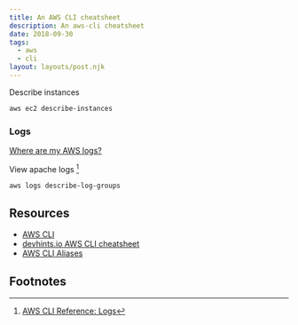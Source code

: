 ```yaml
---
title: An AWS CLI cheatsheet
description: An aws-cli cheatsheet
date: 2018-09-30
tags:
  - aws
  - cli
layout: layouts/post.njk
---
```


Describe instances

```bash
aws ec2 describe-instances
```

### Logs

[Where are my AWS logs?](https://blog.rapid7.com/2013/11/20/where-are-my-aws-logs/)

View apache logs [^1]

```bash
aws logs describe-log-groups
```

## Resources

- [AWS CLI](https://aws.amazon.com/cli/)
- [devhints.io AWS CLI cheatsheet](https://devhints.io/awscli)
- [AWS CLI Aliases](https://github.com/awslabs/awscli-aliases/)

## Footnotes

[^1]: [AWS CLI Reference: Logs](https://docs.aws.amazon.com/cli/latest/reference/logs/index.html)
